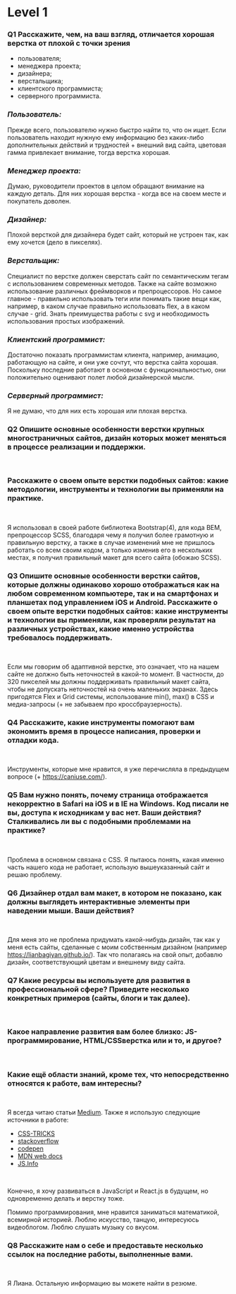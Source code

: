 # Level 1
### <strong>Q1 Расскажите, чем, на ваш взгляд, отличается хорошая верстка от плохой с точки зрения </strong>
* пользователя; 
* менеджера проекта; 
* дизайнера; 
* верстальщика; 
* клиентского программиста; 
* серверного программиста. 

### <strong>_Пользователь:_</strong>
 Прежде всего, пользователю нужно быстро найти то, что он ищет. Если пользователь находит нужную ему информацию без каких-либо дополнительных действий и трудностей + внешний вид сайта, цветовая гамма привлекает внимание, тогда верстка хорошая.
<br />

### <strong>_Менеджер проекта:_</strong> 
Думаю, руководители проектов в целом обращают внимание на каждую деталь. Для них хорошая верстка - когда все на своем месте и покупатель доволен.
<br />

### <strong>_Дизайнер:_</strong> 
Плохой версткой для дизайнера будет сайт, который не устроен так, как ему хочется (дело в пикселях). 
<br />

### <strong>_Верстальщик:_</strong>
 Специалист по верстке должен сверстать сайт по семантическим тегам с использованием современных методов. Также на сайте возможно использование различных фреймворков и препроцессоров. Но самое главное - правильно использовать теги или понимать такие вещи как, например, в каком случае правильно использовать flex, а в каком случае - grid. Знать преимущества работы с svg и необходимость использования простых изображений.
<br />

### <strong>_Клиентский программист:_ </strong> 
Достаточно показать программистам клиента, например, анимацию, работающую на сайте, и они уже сочтут, что верстка сайта хорошая. Поскольку последние работают в основном с функциональностью, они положительно оценивают полет любой дизайнерской мысли.
<br />

### <strong>_Серверный программист:_ </strong> 
Я не думаю, что для них есть хорошая или плохая верстка.
<br />

### <strong>Q2 Опишите основные особенности верстки крупных многостраничных сайтов, дизайн которых может меняться в процессе реализации и поддержки. </strong>
<br />

### <strong>Расскажите о своем опыте верстки подобных сайтов: какие методологии, инструменты и технологии вы применяли на практике. </strong>
<br />

Я использовал в своей работе библиотека Bootstrap(4), для кода BEM, препроцессор SCSS, благодаря чему я получил более грамотную и правильную верстку, а также в случае изменений мне не пришлось работать со всем своим кодом, а только изменив его в нескольких местах, я получил правильный макет для всего сайта (обожаю SCSS). 

### <strong>Q3 Опишите основные особенности верстки сайтов, которые должны одинаково хорошо отображаться как на любом современном компьютере, так и на смартфонах и планшетах под управлением iOS и Android. Расскажите о своем опыте верстки подобных сайтов: какие инструменты и технологии вы применяли, как проверяли результат на различных устройствах, какие именно устройства требовалось поддерживать. </strong>
<br />

Если мы говорим об адаптивной верстке, это означает, что на нашем сайте не должно быть неточностей в какой-то момент. В частности, до 320 пикселей мы должны поддерживать правильный макет сайта, чтобы не допускать неточностей на очень маленьких экранах. Здесь пригодятся Flex и Grid системы, использование min(), max() в CSS и медиа-запросы (+ не забываем про кроссбраузерность).

### <strong>Q4 Расскажите, какие инструменты помогают вам экономить время в процессе написания, проверки и отладки кода. </strong>
<br />

Инструменты, которые мне нравится, я уже перечисляла в предыдущем вопросе (+ https://caniuse.com/).

### <strong>Q5 Вам нужно понять, почему страница отображается некорректно в Safari на iOS и в IE на Windows. Код писали не вы, доступа к исходникам у вас нет. Ваши действия? Сталкивались ли вы с подобными проблемами на практике? </strong>
<br />

Проблема в основном связана с CSS. Я пытаюсь понять, какая именно часть нашего кода не работает, использую вышеуказанный сайт и решаю проблему. 

### <strong>Q6 Дизайнер отдал вам макет, в котором не показано, как должны выглядеть интерактивные элементы при наведении мыши. Ваши действия?</strong>
<br />

Для меня это не проблема придумать какой-нибудь дизайн, так как у меня есть сайты, сделанные с моим собственным дизайном (например https://lianbagiyan.github.io/). Так что
 полагаясь на свой опыт, добавлю дизайн, соответствующий цветам и внешнему виду сайта.

### <strong>Q7 Какие ресурсы вы используете для развития в профессиональной сфере? Приведите несколько конкретных примеров (сайты, блоги и так далее).</strong>
<br />

### <strong>Какое направление развития вам более близко: JS-программирование, HTML/CSSверстка или и то, и другое? </strong>
<br />

### <strong>Какие ещё области знаний, кроме тех, что непосредственно относятся к работе, вам интересны?</strong>
<br />

Я всегда читаю статьи <a href='https://medium.com/about'>Medium</a>. Также я использую следующие источники в работе:

* <a href='https://css-tricks.com/'>CSS-TRICKS</a>
* <a href='https://stackoverflow.com/'>stackoverflow</a>
* <a href='https://codepen.io/your-work'>codepen</a>
* <a href='https://developer.mozilla.org/ru/'>MDN web docs</a>
* <a href='https://javascript.info/'>JS.Info</a>
<br />

Конечно, я хочу развиваться в JavaScript и React.js в будущем, но одновременно делать и верстку тоже.

Помимо программирования, мне нравится заниматься математикой, всемирной историей. Люблю искусство, танцую, интересуюсь видеоблогом. Люблю слушать музыку со вкусом.

### <strong>Q8 Расскажите нам о себе и предоставьте несколько ссылок на последние работы, выполненные вами.</strong>
<br />

Я Лиана. Остальную информацию вы можете найти в резюме.